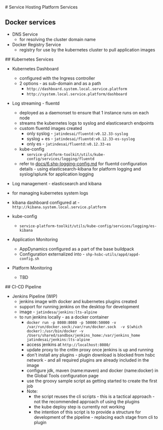 # Service Hosting Platform Services


## Docker services
* DNS Service
  * for resolving the cluster domain name
* Docker Registry Service
  * registry for use by the kubernetes cluster to pull application images



## Kubernetes Services

* Kubernetes Dashboard
  * configured with the Ingress controller
  * 2 options - as sub-domain and as a path
    - ```http://dashboard.system.local.service.platform```
    - ```http://system.local.service.platform/dashboard```


* Log streaming - fluentd
  * deployed as a daemonset to ensure that 1 instance runs on each node
  * streams the kubernetes logs to syslog and elasticsearch endpoints
  * custom fluentd images created
    - only syslog - ```jatindesai/fluentd:v0.12.33-syslog```
    - syslog + es - ```jatindesai/fluentd:v0.12.33-es-syslog```
    - only es - ```jatindesai/fluentd:v0.12.33-es```
  * kube-config
      - ```service-platform-toolkit/utils/kube-config/services/logging/fluentd```
  * refer to [docs/6.shp-logging-config.md](./6.shp-logging-config.md) for fluentd configuration details - using elasticsearch-kibana for platform logging and syslog/splunk for application logging


*  Log management - elasticsearch and kibana
  * for managing kubernetes system logs
  * kibana dashboard configured at - ```http://kibana.system.local.service.platform```
  * kube-config
      - ```service-platform-toolkit/utils/kube-config/services/logging/es-kibana```


* Application Monitoring
  * AppDynamics configured as a part of the base buildpack
  * Configuration externalized into - ```shp-hsbc-utils/appd/appd-config.sh```


* Platform Monitoring
  * TBD


## CI-CD Pipeline

* Jenkins Pipeline (WIP)
  * jenkins image with docker and kubernetes plugins created
  * support for running jenkins on the desktop for development
  * image - ```jatindesa/jenkins:lts-alpine```
  * to run jenkins locally - as a docker container
    * ```docker run -p 8080:8080 -p 50000:50000 -v /var/run/docker.sock:/var/run/docker.sock  -v $(which docker):/usr/bin/docker -v /Users/shared/sandbox/jenkins_home:/var/jenkins_home jatindesai/jenkins:lts-alpine```
    * access jenkins at ```http://localhost:8080/```
    * update proxy to the cntlm proxy once jenkins is up and running
    * don't install any plugins - plugin download is blocked from hsbc network - and all required plugins are already included in the image
    * configure jdk, maven (name:maven) and docker (name:docker) in the Global Tools configuration page
    * use the groovy sample script as getting started to create the first job
    * Note:
      * the script reuses the cli scripts - this is a tactical approach - not the recommended approach of using the plugins
      * the kube deploy step is currently not working
      * the intention of this script is to provide a structure for development of the pipeline - replacing each stage from cli to plugin
